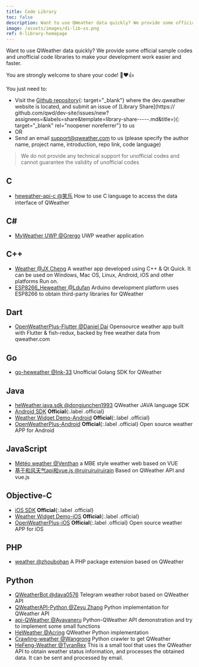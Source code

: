 ```yaml
---
title: Code Library
toc: false
description: Want to use QWeather data quickly? We provide some official sample codes and unofficial code libraries to make your development work easier and faster.
image: /assets/images/di-lib-xs.png
ref: 0-library-homepage
---
```


Want to use QWeather data quickly? We provide some official sample codes and unofficial code libraries to make your development work easier and faster.

You are strongly welcome to share your code! 🙏❤️👍

You just need to:

* Visit the [Github repository](https://github.com/qwd/dev-site/){: target="_blank"} where the dev.qweather website is located, and submit an issue of [Library Share](https:// github.com/qwd/dev-site/issues/new?assignees=&labels=share&template=library-share-----.md&title=){: target="_blank" rel="noopener noreferrer"} to us
* OR
* Send an email <support@qweather.com> to us (please specify the author name, project name, introduction, repo link, code language)

> We do not provide any technical support for unofficial codes and cannot guarantee the validity of unofficial codes

## C

- [heweather-api-c @笑乐](https://github.com/xlofhappy/heweather-api-c) How to use C language to access the data interface of QWeather

## C#

- [MyWeather UWP @Grergo](https://github.com/Grergo/MyWeather) UWP weather application

## C++

- [Weather @JX Cheng](https://github.com/chengjianxi/Weather) A weather app developed using C++ & Qt Quick. It can be used on Windows, Mac OS, Linux, Android, iOS and other platforms Run on.
- [ESP8266_Heweather @Ldufan](https://github.com/Ldufan/ESP8266_Heweather) Arduino development platform uses ESP8266 to obtain third-party libraries for QWeather
  
## Dart

- [OpenWeatherPlus-Flutter @Daniel Dai](https://github.com/danieldai/OpenWeatherPlus-Flutter) Opensource weather app built with Flutter & fish-redux, backed by free weather data from qweather.com

## Go

- [go-heweather @Ink-33](https://github.com/Ink-33/go-heweather) Unofficial Golang SDK for QWeather


## Java

- [heWeather.java.sdk @dongjunchen1993](https://github.com/dongjunchen1993/heWeather.java.sdk) QWeather JAVA language SDK
- [Android SDK](/en/docs/android-sdk/) **Official**{:.label .official}
- [Weather Widget Demo-Android](https://github.com/qwd/WidgetDemo-Android) **Official**{:.label .official}
- [OpenWeatherPlus-Android](https://github.com/qwd/OpenWeatherPlus-Android) **Official**{:.label .official} Open source weather APP for Android

## JavaScript

- [Météo weather @Venthan](https://github.com/Venthanx/Weather) a MBE style weather web based on VUE
- [基于和风天气api和vue.js @ruiruiruiruirain](https://github.com/ruiruiruiruirain/myweather) Based on QWeather API and vue.js

## Objective-C

- [iOS SDK](/en/docs/ios-sdk/) **Official**{:.label .official}
- [Weather Widget Demo-iOS](https://github.com/qwd/WidgetDemo-iOS) **Official**{:.label .official}
- [OpenWeatherPlus-iOS](https://github.com/qwd/OpenWeatherPlus-iOS) **Official**{:.label .official} Open source weather APP for iOS

## PHP

- [weather @zhoubohan](https://github.com/zhoubohan/weather) A PHP package extension based on QWeather

## Python

- [QWeatherBot @daya0576](https://github.com/daya0576/he-weather-bot) Telegram weather robot based on QWeather API
- [QWeatherAPI-Python @Zeyu Zhang](https://github.com/InTereSTingHE/QWeatherAPI-Python) Python implementation for QWeather API 
- [api-QWeather @Ayayaneru](https://github.com/Ayayaneru/api-QWeather) Python-QWeather API demonstration and try to implement some small functions
- [HeWeather @Acring](https://github.com/Acring/HeWeather) QWeather Python implementation
- [Crawling-weather @Wangrong](https://github.com/waro163/Crawling-weather) Python crawler to get QWeather
- [HeFeng-Weather @TyranRex](https://github.com/TyranRex/HeFeng-Weather) This is a small tool that uses the QWeather API to obtain weather status information, and processes the obtained data. It can be sent and processed by email.